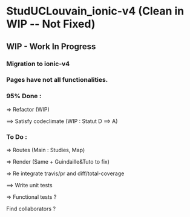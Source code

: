 # StudUCLouvain_ionic-v4 (Clean in WIP -- Not Fixed)
## WIP - Work In Progress
### Migration to ionic-v4


### Pages have not all functionalities.


### 95% Done :

=> Refactor (WIP)

==> Satisfy codeclimate (WIP : Statut D ==> A)


### To Do :

=> Routes (Main : Studies, Map)

=> Render (Same + Guindaille&Tuto to fix)

=> Re integrate travis/pr and diff/total-coverage

==> Write unit tests

=> Functional tests ?


Find collaborators ?

